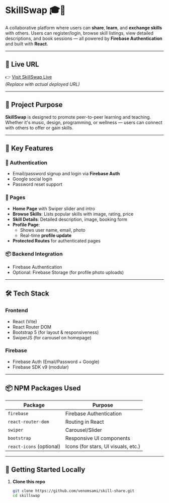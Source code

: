 # SkillSwap 🎓🤝

A collaborative platform where users can **share**, **learn**, and **exchange skills** with others. Users can register/login, browse skill listings, view detailed descriptions, and book sessions — all powered by **Firebase Authentication** and built with **React**.

---

## 🚀 Live URL

👉 [Visit SkillSwap Live](https://astounding-marzipan-2bb47c.netlify.app/profile)  
*(Replace with actual deployed URL)*

---

## 🎯 Project Purpose

**SkillSwap** is designed to promote peer-to-peer learning and teaching. Whether it's music, design, programming, or wellness — users can connect with others to offer or gain skills.

---

## 🧩 Key Features

### 🔐 Authentication
- Email/password signup and login via **Firebase Auth**
- Google social login
- Password reset support

### 📄 Pages
- **Home Page** with Swiper slider and intro
- **Browse Skills**: Lists popular skills with image, rating, price
- **Skill Details**: Detailed description, image, booking form
- **Profile Page**:
  - Shows user name, email, photo
  - Real-time **profile update**
- **Protected Routes** for authenticated pages

### 📦 Backend Integration
- Firebase Authentication
- Optional: Firebase Storage (for profile photo uploads)

---

## 🛠️ Tech Stack

### Frontend
- React (Vite)
- React Router DOM
- Bootstrap 5 (for layout & responsiveness)
- SwiperJS (for carousel on homepage)

### Firebase
- Firebase Auth (Email/Password + Google)
- Firebase SDK v9 (modular)

---

## 📦 NPM Packages Used

| Package                  | Purpose                                 |
|--------------------------|-----------------------------------------|
| `firebase`               | Firebase Authentication                 |
| `react-router-dom`       | Routing in React                        |
| `swiper`                 | Carousel/Slider                         |
| `bootstrap`              | Responsive UI components                |
| `react-icons` (optional) | Icons (for stars, UI visuals, etc.)     |

---

## 🏁 Getting Started Locally

1. **Clone this repo**
   ```bash
   git clone https://github.com/venomsami/skill-share.git
   cd skillswap
